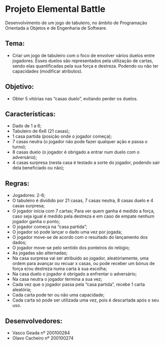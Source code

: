 # Projeto Elemental Battle
Desenvolvimento de um jogo de tabuleiro, no âmbito de Programação Orientada a Objetos e de Engenharia de Software.

## Tema: 
  * Criar um jogo de tabuleiro com o foco de envolver vários duelos entre jogadores. Esses duelos são representados pela utilização de cartas, sendo elas quantificadas pela sua força e destreza. Podendo ou não ter capacidades (modificar atributos).

## Objetivo: 
  * Obter 5 vitórias nas “casas duelo”, evitando perder os duelos.

## Características:  
  * Dado de 1 a 6; 
  * Tabuleiro de 6x6 (21 casas); 
  * 1 casa partida (posição onde o jogador começa);
  * 7 casas neutra (o jogador não pode fazer qualquer ação e passa o turno); 
  * 8 casas duelo (o jogador é obrigado a entrar num duelo com o adversário);
  * 4 casas surpresa (nesta casa é testado a sorte do jogador, podendo sair dela beneficiado ou não);

## Regras:  <br/>
 * Jogadores: 2-6; <br/>
 * O tabuleiro é dividido por 21 casas, 7 casas neutra, 8 casas duelo e 4 casas surpresa;<br/>
 * O jogador inicia com 7 cartas; Para ver quem ganha é medido a força, caso seja igual é medido pela destreza e em caso de empate nenhum jogador ganha o ponto;<br/>
 * O jogador começa na “casa partida”;<br/>
 * O jogador só pode lançar o dado uma vez por jogada; <br/>
 * O jogador move-se de acordo com o resultado do lançamento dos dados; <br/>
 * O jogador move-se pelo sentido dos ponteiros do relógio; <br/>
 * As jogadas são alternadas; <br/>
 * Na casa surpresa vai ser atribuido ao jogador, aleatóriamente, uma ordem para avançar ou recuar x casas, ou pode receber um bónus de força e/ou destreza numa carta à sua escolha;<br/>
 * Na casa duelo o jogador é obrigado a enfrentar o adversário;<br/>
 * Na casa neutra o jogador termina a sua vez; <br/>
 * Cada vez que o jogador passa pela “casa partida”, recebe 1 carta aleatória;<br/>
 * Cada carta pode ter ou não uma capacidade; <br/>
 * Cada carta só pode ser utilizada uma vez, pois é descartada após o seu uso.<br/>


## Desenvolvedores: 
 * Vasco Geada nº 200100284
 * Olavo Cacheiro nº 200100274
